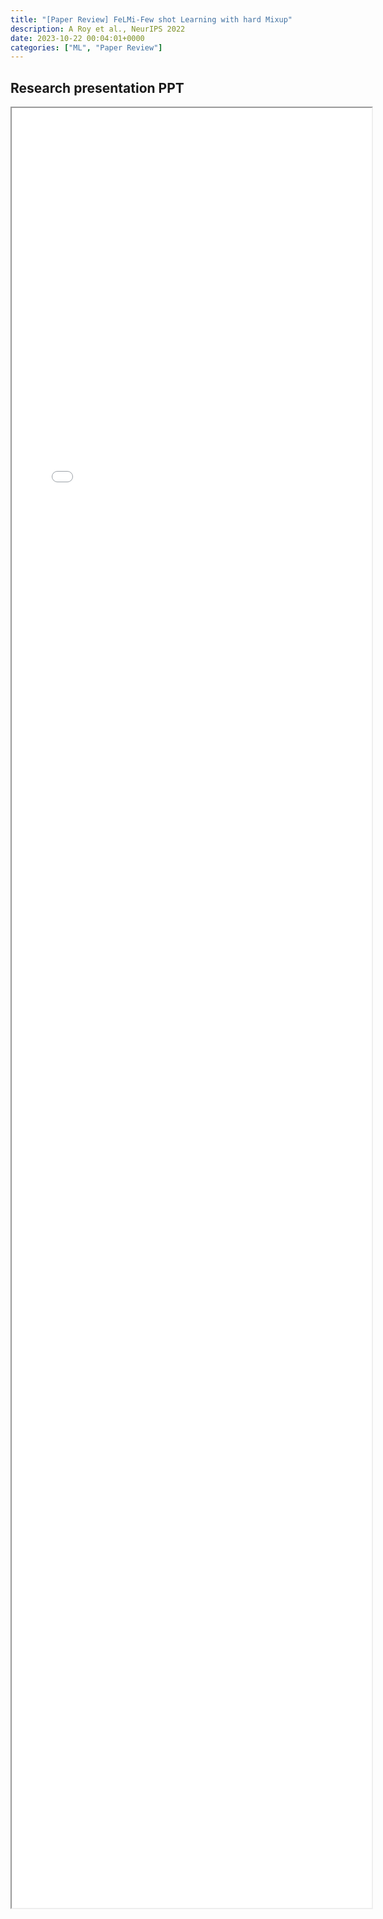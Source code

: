 ```yaml
---
title: "[Paper Review] FeLMi-Few shot Learning with hard Mixup" 
description: A Roy et al., NeurIPS 2022
date: 2023-10-22 00:04:01+0000
categories: ["ML", "Paper Review"]
---
```



## Research presentation PPT 

<iframe src= ppt.pdf#toolbar=0&navpanes=0 style="display:block; width:60vw; height: 72vh"></iframe>